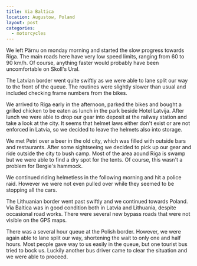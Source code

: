 ```yaml
---
title: Via Baltica
location: Augustow, Poland
layout: post
categories:
  - motorcycles
---
```

We left Pärnu on monday morning and started the slow progress towards Riga. The main roads here have very low speed limits, ranging from 60 to 90 km/h. Of course, anything faster would probably have been uncomfortable on Skoll's Ural.

The Latvian border went quite swiftly as we were able to lane split our way to the front of the queue. The routines were slightly slower than usual and included checking frame numbers from the bikes.

We arrived to Riga early in the afternoon, parked the bikes and bought a grilled chicken to be eaten as lunch in the park beside Hotel Latvija. After lunch we were able to drop our gear into deposit at the railway station and take a look at the city. It seems that helmet laws either don't exist or are not enforced in Latvia, so we decided to leave the helmets also into storage.

We met Petri over a beer in the old city, which was filled with outside bars and restaurants. After some sightseeing we decided to pick up our gear and ride outside the city to bush camp. Most of the area aound Riga is swamp but we were able to find a dry spot for the tents. Of course, this wasn't a problem for Bergie's hammock.

We continued riding helmetless in the following morning and hit a police raid. However we were not even pulled over while they seemed to be stopping all the cars.

The Lithuanian border went past swiftly and we continued towards Poland. Via Baltica was in good condition both in Latvia and Lithuania, despite occasional road works. There were several new bypass roads that were not visible on the GPS maps.

There was a several hour queue at the Polish border. However, we were again able to lane split our way, shortening the wait to only one and half hours. Most people gave way to us easily in the queue, but one tourist bus tried to bock us. Luckily another bus driver came to clear the situation and we were able to proceed.
